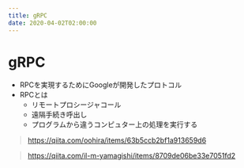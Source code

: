 ```yaml
---
title: gRPC
date: 2020-04-02T02:00:00
---
```


# gRPC

* RPCを実現するためにGoogleが開発したプロトコル
* RPCとは
  * リモートプロシージャコール
  * 遠隔手続き呼出し
  * プログラムから違うコンピュター上の処理を実行する

> https://qiita.com/oohira/items/63b5ccb2bf1a913659d6

> https://qiita.com/il-m-yamagishi/items/8709de06be33e7051fd2

